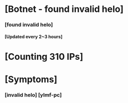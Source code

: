 # [Botnet - found invalid helo]
### [found invalid helo]
#### [Updated every 2~3 hours]

# [Counting 310 IPs]

# [Symptoms] 
###   [invalid helo] [ylmf-pc]
